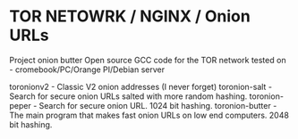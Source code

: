 # TOR NETOWRK / NGINX / Onion URLs

Project onion butter
Open source GCC code for the TOR network tested on - cromebook/PC/Orange PI/Debian server

toronionv2      - Classic V2 onion addresses (I never forget)
toronion-salt   - Search for secure onion URLs salted with more random hashing. 
toronion-peper  - Search for secure onion URL. 1024 bit hashing.
toronion-butter - The main program that makes fast onion URLs on low end computers. 2048 bit hashing. 

